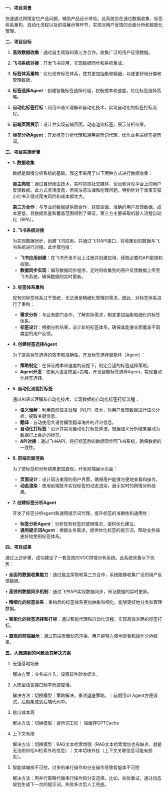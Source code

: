 
**一、项目背景**

快速通过舆情定位产品问题，辅助产品设计体验。此系统旨在通过数据收集、标签体系重构、自动化流程以及前端展示等环节，实现对用户反馈的全面分析和智能化管理。

**二、项目目标**

1.	**高效数据收集**：通过自主爬取和第三方合作，收集广泛的用户反馈数据。

2.	**飞书系统对接**：开发飞书应用，实现数据同步和系统集成。

3.	**标签体系重构**：优化现有标签体系，使其更加抽象和精细，以便更好地分类和管理数据。

4.	**标签选择Agent**：创建智能标签选择代理，权衡成本和速度，优化标签选择策略。

5.	**自动化标签打标**：利用AI语义理解和自动化技术，实现自动化的标签打标流程。

6.	**前端页面展示**：设计并实现前端页面，动态渲染标签，展示分析结果。

7.	**标签分析Agent**：开发标签分析代理和通用提示词代理，优化业务端标签提示词。

**三、项目实施步骤**

- **1. 数据收集**
    
    数据是舆情分析系统的基础。我这里采用了以下两种方式进行数据收集：
    
    **自主爬取**：通过自研爬虫技术，实时抓取社交媒体、论坛和评论平台上的用户反馈数据。此方式灵活度高，但需注意法律和伦理问题，特别针对于淘宝天猫小红书入侵式爬虫风险和成本都太大。
    
    **第三方合作**：与专业的数据提供商合作，获取全面、准确的用户反馈数据。成本更低，且数据质量和覆盖范围得到了保证。第三方主要采取机器人流程自动化（RPA）。
    
- **2. 飞书系统对接**
    
    为实现数据同步，创建飞书应用，并通过飞书API接口，将收集到的数据与飞书系统进行对接。此步骤包括：
    
    - **飞书应用创建**：在飞书开发平台上注册并创建应用，获取必要的API密钥和权限。
    - **数据同步实现**：编写数据同步程序，定时将收集到的用户反馈数据上传至飞书系统，确保数据的实时更新。
- **3. 标签体系重构**
    
    现有的标签体系过于笼统，无法满足精细化管理的需求。因此，对标签体系进行了重构：
    
    - **需求分析**：与业务部门合作，了解实际需求，制定更加抽象和细化的标签体系。
    - **标签设计**：根据分析结果，设计新的标签体系，确保其能够全面覆盖不同类型的用户反馈。
- **4. 创建标签选择Agent**
    
    为了提高标签选择的效率和准确性，开发标签选择智能体（Agent）：
    
    - **策略制定**：在保证成本和速度的前提下，制定合适的标签选择策略。
    - **Agent开发**：使用大语言模型+策略，开发智能标签选择Agent，实现自动化标签选择。
- **5. 自动化流程打标签**
    
    通过AI语义理解和自动化技术，实现数据的自动化标签打标流程：
    
    - **语义理解**：利用自然语言处理（NLP）技术，对用户反馈数据进行语义分析，提取关键信息。
    - **翻译**：自动使用大语言模型翻译海外的评论信息。
    - **自动化打标签**：设计并实现自动化打标签算法，根据语义分析结果自动为数据打上合适的标签。
    - **API对接**：通过飞书API，将打标签后的数据同步回飞书系统，确保数据的一致性。
- **6. 前端页面渲染**
    
    为了使标签和分析结果更加直观，开发前端展示页面：
    
    - **页面设计**：设计简洁美观的用户界面，确保用户能够方便地查看和操作。
    - **动态渲染**：使用前端技术实现标签的动态渲染，展示实时的舆情分析结果。
- **7. 创建标签分析Agent**
    
    开发了标签分析agent和通用提示词代理，提升标签的准确性和通用性：
    
    - **标签分析Agent**：分析现有标签的使用情况，提供优化建议。
    - **通用提示词Agent**：根据业务需求，提供优化标签的提示词，帮助业务端更好地使用标签体系。

**四、项目成果**

通过上述步骤，成功建设了一套高效的VOC舆情分析系统。此系统具备以下优势：

•	**全面的数据收集能力**：通过自主爬取和第三方合作，系统能够收集广泛的用户反馈数据。

•	**高效的数据同步机制**：通过飞书API实现数据同步，保证数据的实时更新。

•	**精细化的标签体系**：重构后的标签体系更加抽象和细化，能够更好地分类和管理数据。

•	**智能化的标签选择和打标**：通过智能代理和自动化流程，实现高效准确的标签打标。

•	**直观的前端展示**：通过前端页面动态渲染，用户能够方便地查看和操作分析结果。

**五、大概遇到的问题及其解决方案**

1. 无强落地场景
    
    解决方案：业务端介入，设置软件验收标准。
    
2. 大模型语言接口频率低速度慢。
    
    解决方法：切换模型｜策略解决，重试退避策略。｜前期用UI Agent方便调试，后期集成到后端代码中。
    
3. 接口成本高
    
    解决方法：切换模型｜提示词工程｜ 做缓存GPTCache
    
4. 上下文有限
    
    解决方法：切换模型｜RAG文本检索增强（RAG文本检索增加也有缺点，就是无法附带给AI检索外的信息）｜文本切块外挂（上下文关联信息可能有损失）。
    
5. 智能体编排不可控，过多的串行操作和分支操作导致智能体不可控
    
    解决方法：用并行策略代替串行操作和分支选择。比如，失败重试，通过动态规划生成下一次的提示词。失败多次后人工兜底。
